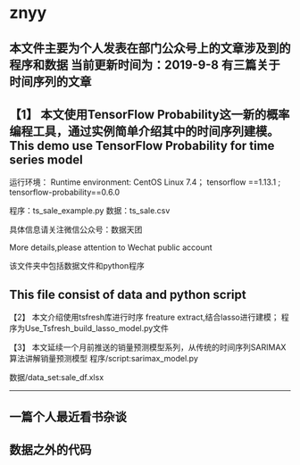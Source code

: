 # znyy
本文件主要为个人发表在部门公众号上的文章涉及到的程序和数据
当前更新时间为：2019-9-8
有三篇关于时间序列的文章
-----------------------------------------------------------------------------------
【1】
本文使用TensorFlow Probability这一新的概率编程工具，通过实例简单介绍其中的时间序列建模。
This demo use TensorFlow Probability for time series model 
-----------------------------------------------------------------------------------
运行环境：
Runtime environment:
CentOS Linux 7.4；
tensorflow ==1.13.1 ;
tensorflow-probability==0.6.0

程序：ts_sale_example.py
数据：ts_sale.csv

具体信息请关注微信公众号：数据天团

More details,please attention to Wechat public account

该文件夹中包括数据文件和python程序

This file consist of data and python script
-------------------------------------------------------------------------------------
【2】
本文介绍使用tsfresh库进行时序 freature extract,结合lasso进行建模；
程序为Use_Tsfresh_build_lasso_model.py文件

【3】
本文延续一个月前推送的销量预测模型系列，从传统的时间序列SARIMAX 算法讲解销量预测模型
程序/script:sarimax_model.py

数据/data_set:sale_df.xlsx

-------------------------------------------------------------------------------------
一篇个人最近看书杂谈
-------------------------------------------------------------------------------------
数据之外的代码
-------------------------------------------------------------------------------------

